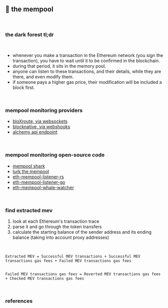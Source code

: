 ## 🎂 the mempool

<br>

### the dark forest tl;dr

<br>

* whenever you make a transaction in the Ethereum network (you sign the transaction), you have to wait until it to be confirmed in the blockchain. 
* during that period, it sits in the memory pool. 
* anyone can listen to these transactions, and their details, while they are there, and even modify them. 
* if someone pays a higher gas price, their modification will be included a block first.


<br>

### mempool monitoring providers

* [bloXroute, via websockets](https://bloxroute.com/pricing/)
* [blocknative, via webshooks](https://www.blocknative.com/)
* [alchemy api endpoint](https://docs.alchemy.com/)

<br>

### mempool monitoring open-source code

* [mempool shark](https://github.com/sambacha/mempool-shark)
* [lurk the mempool](https://github.com/taarushv/helios)
* [eth-mempool-listener-rs](https://github.com/0xpanoramix/eth-mempool-listener-rs)
* [eth-mempool-listener-go](https://github.com/0xpanoramix/eth-mempool-listener-go)
* [eth-mempool-whale-watcher](https://github.com/jdgc/eth-mempool-whale-watcher)



<br>



### find extracted mev



1. look at each Ethereum's transaction trace
2. parse it and go through the token transfers
3. calculate the starting balance of the sender address and its ending balance (taking into account proxy addresses)

<br>

```
Extracted MEV = Successful MEV transactions + Successful MEV transactions gas fees + Failed MEV transactions gas fees


Failed MEV transactions gas fees = Reverted MEV transactions gas fees + Checked MEV transactions gas fees
```

<br>




### references

<br>


